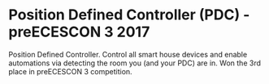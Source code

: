 # Position Defined Controller (PDC) - preECESCON 3 2017

Position Defined Controller. Control all smart house devices and enable automations via detecting the room you (and your PDC) are in. Won the 3rd place in preECESCON 3 competition.
